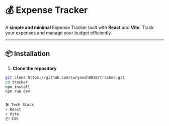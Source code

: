 # 💰 Expense Tracker
 
A **simple and minimal** Expense Tracker built with **React** and **Vite**. Track your expenses and manage your budget efficiently.

---
   
## 📦 Installation 
   
 
1. **Clone the repository**  
```bash
git clone https://github.com/suryansh0010/tracker.git
cd tracker
npm install
npm run dev


🛠️ Tech Stack
⚛️ React
⚡ Vite
📦 CSS
